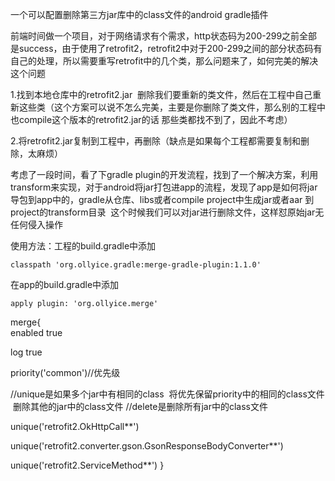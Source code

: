 一个可以配置删除第三方jar库中的class文件的android gradle插件

前端时间做一个项目，对于网络请求有个需求，http状态码为200-299之前全部是success，由于使用了retrofit2，retrofit2中对于200-299之间的部分状态码有自己的处理，所以需要重写retrofit中的几个类，那么问题来了，如何完美的解决这个问题

1.找到本地仓库中的retrofit2.jar  删除我们要重新的类文件，然后在工程中自己重新这些类（这个方案可以说不怎么完美，主要是你删除了类文件，那么别的工程中也compile这个版本的retrofit2.jar的话 那些类都找不到了，因此不考虑）

2.将retrofit2.jar复制到工程中，再删除（缺点是如果每个工程都需要复制和删除，太麻烦）

考虑了一段时间，看了下gradle plugin的开发流程，找到了一个解决方案，利用transform来实现，对于android将jar打包进app的流程，发现了app是如何将jar导包到app中的，gradle从仓库、libs或者compile project中生成jar或者aar 到project的transform目录  这个时候我们可以对jar进行删除文件，这样怼原始jar无任何侵入操作

使用方法：工程的build.gradle中添加

    classpath 'org.ollyice.gradle:merge-gradle-plugin:1.1.0'
    
在app的build.gradle中添加

    apply plugin: 'org.ollyice.merge'
    
merge{   
  enabled true   
  
  log true
  
  priority('common')//优先级 
  
  //unique是如果多个jar中有相同的class  将优先保留priority中的相同的class文件  删除其他的jar中的class文件
  //delete是删除所有jar中的class文件
  
  unique('retrofit2.OkHttpCall**')
  
  unique('retrofit2.converter.gson.GsonResponseBodyConverter**') 
  
  unique('retrofit2.ServiceMethod**')
}
